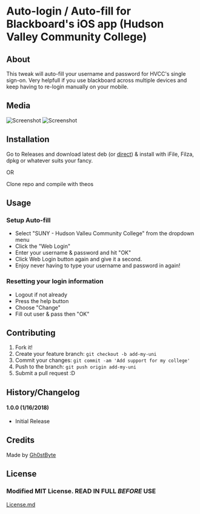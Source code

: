 # Auto-login / Auto-fill for Blackboard's iOS app (Hudson Valley Community College)

## About

This tweak will auto-fill your username and password for HVCC's single sign-on. Very helpfull if you use blackboard across multiple devices and keep having to re-login manually on your mobile.

## Media

![Screenshot](../media/IMG_5010.PNG "Setup Screen during first login with tweak")
![Screenshot](../media/IMG_5011.PNG "When 'Help' is pressed")


## Installation

Go to Releases and download latest deb (or [direct](../packages/)) & install with iFile, Filza, dpkg or whatever suits your fancy. 
  
OR  

Clone repo and compile with theos


## Usage

### Setup Auto-fill

* Select "SUNY - Hudson Valleu Community College" from the dropdown menu
* Click the "Web Login"
* Enter your username & password and hit "OK"
* Click Web Login button again and give it a second. 
* Enjoy never having to type your username and password in again!

### Resetting your login information

* Logout if not already
* Press the help button
* Choose "Change"
* Fill out user & pass then "OK"

## Contributing

1. Fork it!
2. Create your feature branch: `git checkout -b add-my-uni`
3. Commit your changes: `git commit -am 'Add support for my college'`
4. Push to the branch: `git push origin add-my-uni`
5. Submit a pull request :D

## History/Changelog

#### 1.0.0 (1/16/2018)
* Initial Release  

## Credits

Made by [Gh0stByte](http://twitter.com/Gh0stByte)

## License
### Modified MIT License. READ IN FULL *BEFORE* USE
[License.md](../License.md)